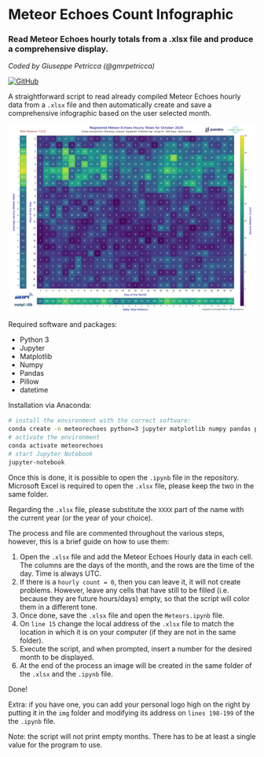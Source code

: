 # Meteor Echoes Count Infographic
### Read Meteor Echoes hourly totals from a .xlsx file and produce a comprehensive display.

*Coded by Giuseppe Petricca (@gmrpetricca)*

[![GitHub](https://img.shields.io/github/license/raspishake/rsudp)](https://github.com/raspishake/rsudp/blob/master/LICENSE)

A straightforward script to read already compiled Meteor Echoes hourly data from a `.xlsx` file and then automatically create and save a comprehensive infographic based on the user selected month.


![Example output](October_2020_Meteor_Count.png)

Required software and packages:
- Python 3
- Jupyter
- Matplotlib
- Numpy
- Pandas
- Pillow
- datetime

Installation via Anaconda:
```bash
# install the environment with the correct software:
conda create -n meteorechoes python=3 jupyter matplotlib numpy pandas pillow datetime
# activate the environment
conda activate meteorechoes
# start Jupyter Notebook
jupyter-notebook
```

Once this is done, it is possible to open the `.ipynb` file in the repository. Microsoft Excel is required to open the `.xlsx` file, please keep the two in the same folder.

Regarding the `.xlsx` file, please substitute the `XXXX` part of the name with the current year (or the year of your choice).

The process and file are commented throughout the various steps, however, this is a brief guide on how to use them: 

1. Open the `.xlsx` file and add the Meteor Echoes Hourly data in each cell. The columns are the days of the month, and the rows are the time of the day. Time is always UTC.
2. If there is a `hourly count = 0`, then you can leave it, it will not create problems. However, leave any cells that have still to be filled (i.e. because they are future hours/days) empty, so that the script will color them in a different tone.
3. Once done, save the `.xlsx` file and open the `Meteors.ipynb` file.
4. On `line 15` change the local address of the `.xlsx` file to match the location in which it is on your computer (if they are not in the same folder).
5. Execute the script, and when prompted, insert a number for the desired month to be displayed.
6. At the end of the process an image will be created in the same folder of the `.xlsx` and the `.ipynb` file.

Done!

Extra: if you have one, you can add your personal logo high on the right by putting it in the `img` folder and modifying its address on `lines 198-199` of the the `.ipynb` file.

Note: the script will not print empty months. There has to be at least a single value for the program to use.
